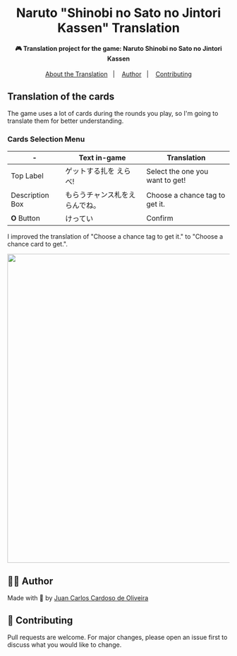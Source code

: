 <h1 align="center">Naruto "Shinobi no Sato no Jintori Kassen" Translation</h1>
<h4 align="center">🎮 Translation project for the game: Naruto Shinobi no Sato no Jintori Kassen</h4>

<p align="center">
  <a href="README.md">About the Translation</a>&nbsp;&nbsp;&nbsp;|&nbsp;&nbsp;&nbsp;
  <a href="#-author">Author</a>&nbsp;&nbsp;&nbsp;|&nbsp;&nbsp;&nbsp;
  <a href="#-contributing">Contributing</a>
</p>

## Translation of the cards

The game uses a lot of cards during the rounds you play, so I'm going to translate them for better understanding.

### Cards Selection Menu

| - | Text in-game  | Translation
--- | --- | ---
Top Label | ゲットする扎を えらべ! | Select the one you want to get!
Description Box | もらうチャンス札をえらんでね。 | Choose a chance tag to get it.
**O** Button | けってい | Confirm

I improved the translation of "Choose a chance tag to get it." to "Choose a chance card to get.".

<img src="https://i.imgur.com/cn6DCOD.jpg" width="700">

## 👨‍💻 Author

Made with 💚 by [Juan Carlos Cardoso de Oliveira](https://github.com/juanoliveira82)

## 👏 Contributing

Pull requests are welcome. For major changes, please open an issue first to discuss what you would like to change.

